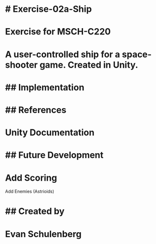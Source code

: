 # \# Exercise-02a-Ship

# 

# Exercise for MSCH-C220

# 

# A user-controlled ship for a space-shooter game. Created in Unity.

# 

# \## Implementation

# 

# \## References

# Unity Documentation

# 

# \## Future Development

# Add Scoring

Add Enemies (Astrioids)

# 

# \## Created by

# Evan Schulenberg

